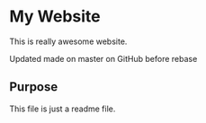 # My Website

This is really awesome website.

Updated made on master on GitHub before rebase

## Purpose

This file is just a readme file.
